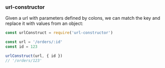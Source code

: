 ### url-constructor

Given a url with parameters defined by colons, we can match the key and replace it with values from an object:

```js
const urlConstruct = require('url-constructor')

const url = '/orders/:id'
const id = 123

urlConstruct(url, { id })
// '/orders/123'
```
